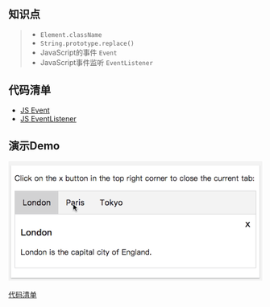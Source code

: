 ## 知识点
> * `Element.className`
> * `String.prototype.replace()`
> * JavaScript的事件 `Event`
> * JavaScript事件监听 `EventListener`

## 代码清单
* [JS Event](http://w3schools.bootcss.com/js/js_htmldom_events.html)
* [JS EventListener](http://w3schools.bootcss.com/js/js_htmldom_eventlistener.html)

## 演示Demo
![](../images/tabs.gif)

[代码清单](../HowTo/Tabs)

